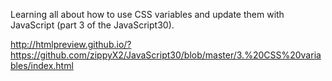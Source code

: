 Learning all about how to use CSS variables and update them with JavaScript (part 3 of the JavaScript30).

http://htmlpreview.github.io/?https://github.com/zippyX2/JavaScript30/blob/master/3.%20CSS%20variables/index.html
